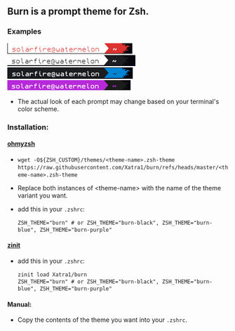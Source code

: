 ## Burn is a prompt theme for Zsh.  

### Examples
![screenshot showing Burn](screenshots/screenshot.png)  
![screenshot showing Burn Black](screenshots/screenshot2.png)  
![screenshot showing Burn Blue](screenshots/screenshot3.png)  
![screenshot showing Burn Purple](screenshots/screenshot4.png)  

- The actual look of each prompt may change based on your terminal's color scheme.

### Installation:

#### [ohmyzsh](https://github.com/ohmyzsh/ohmyzsh)
- `wget -O${ZSH_CUSTOM}/themes/<theme-name>.zsh-theme https://raw.githubusercontent.com/Xatra1/burn/refs/heads/master/<theme-name>.zsh-theme`
* Replace both instances of \<theme-name\> with the name of the theme variant you want.
- add this in your `.zshrc`:
    ```shell
    ZSH_THEME="burn" # or ZSH_THEME="burn-black", ZSH_THEME="burn-blue", ZSH_THEME="burn-purple"
    ```
#### [zinit](https://github.com/zdharma-continuum/zinit)
- add this in your `.zshrc`:
    ```shell
    zinit load Xatra1/burn
    ZSH_THEME="burn" # or ZSH_THEME="burn-black", ZSH_THEME="burn-blue", ZSH_THEME="burn-purple"
    ```
#### Manual:
- Copy the contents of the theme you want into your ``.zshrc``.
